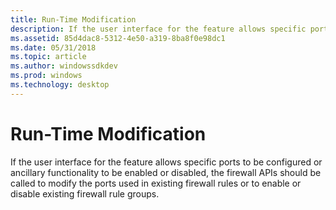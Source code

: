 ```yaml
---
title: Run-Time Modification
description: If the user interface for the feature allows specific ports to be configured or ancillary functionality to be enabled or disabled, the firewall APIs should be called to modify the ports used in existing firewall rules or to enable or disable existing firewall rule groups.
ms.assetid: 85d4dac8-5312-4e50-a319-8ba8f0e98dc1
ms.date: 05/31/2018
ms.topic: article
ms.author: windowssdkdev
ms.prod: windows
ms.technology: desktop
---
```


# Run-Time Modification

If the user interface for the feature allows specific ports to be configured or ancillary functionality to be enabled or disabled, the firewall APIs should be called to modify the ports used in existing firewall rules or to enable or disable existing firewall rule groups.

 

 




